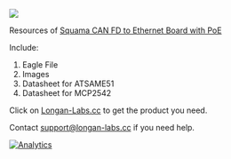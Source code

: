 ![](https://www.longan-labs.cc/media/wysiwyg/Categories/Categories-42.png)

Resources of [Squama CAN FD to Ethernet Board with PoE](https://www.longan-labs.cc/1050003.html)

Include:

1. Eagle File
2. Images
3. Datasheet for ATSAME51
4. Datasheet for MCP2542

Click on [Longan-Labs.cc](https://www.longan-labs.cc/) to get the product you need.

Contact [support@longan-labs.cc](support@longan-labs.cc) if you need help.

[![Analytics](https://ga-beacon.appspot.com/UA-101965714-1/Squama_CAN_FD_Resources)](https://github.com/igrigorik/ga-beacon)
